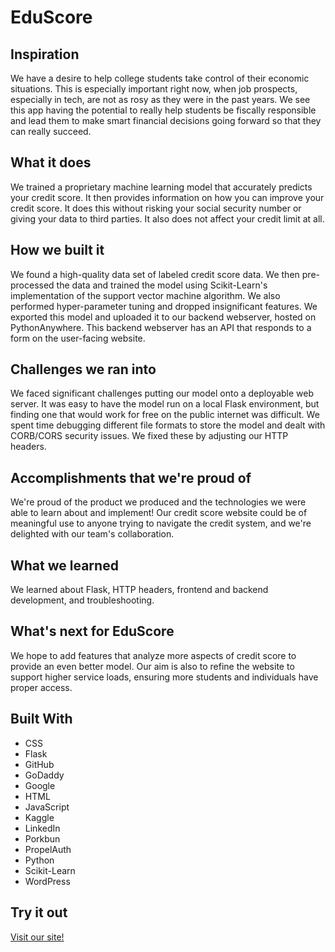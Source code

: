# EduScore

## Inspiration

We have a desire to help college students take control of their economic situations. This is especially important right now, when job prospects, especially in tech, are not as rosy as they were in the past years. We see this app having the potential to really help students be fiscally responsible and lead them to make smart financial decisions going forward so that they can really succeed.

## What it does

We trained a proprietary machine learning model that accurately predicts your credit score. It then provides information on how you can improve your credit score. It does this without risking your social security number or giving your data to third parties. It also does not affect your credit limit at all.

## How we built it

We found a high-quality data set of labeled credit score data. We then pre-processed the data and trained the model using Scikit-Learn's implementation of the support vector machine algorithm. We also performed hyper-parameter tuning and dropped insignificant features. We exported this model and uploaded it to our backend webserver, hosted on PythonAnywhere. This backend webserver has an API that responds to a form on the user-facing website.

## Challenges we ran into

We faced significant challenges putting our model onto a deployable web server. It was easy to have the model run on a local Flask environment, but finding one that would work for free on the public internet was difficult. We spent time debugging different file formats to store the model and dealt with CORB/CORS security issues. We fixed these by adjusting our HTTP headers.

## Accomplishments that we're proud of

We're proud of the product we produced and the technologies we were able to learn about and implement! Our credit score website could be of meaningful use to anyone trying to navigate the credit system, and we're delighted with our team's collaboration.

## What we learned

We learned about Flask, HTTP headers, frontend and backend development, and troubleshooting.

## What's next for EduScore

We hope to add features that analyze more aspects of credit score to provide an even better model. Our aim is also to refine the website to support higher service loads, ensuring more students and individuals have proper access.

## Built With

- CSS
- Flask
- GitHub
- GoDaddy
- Google
- HTML
- JavaScript
- Kaggle
- LinkedIn
- Porkbun
- PropelAuth
- Python
- Scikit-Learn
- WordPress

## Try it out

[Visit our site!](https://auth.eduscore.courses)
